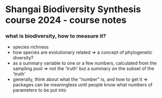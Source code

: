 # Shangai Biodiversity Synthesis course 2024 - course notes

### what is biodiversity, how to measure it?

- species richness
- how species are evolutionary related => a concept of phylogenetic diversity?
- as a summary variable to one or a few numbers, calculated from the sampling pool => not the 'truth' but a summary on the subset of the 'truth'
- generally, think about what the "number" is, and how to get it => packages can be meaningless until people know what numbers of parameters to be put into
